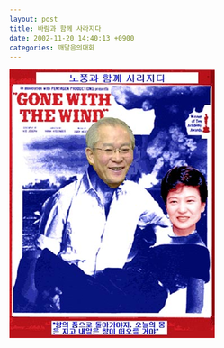 ```yaml
---
layout: post
title: 바람과 함께 사라지다
date: 2002-11-20 14:40:13 +0900
categories: 깨달음의대화
---
```

<img src="./files/attach/images/198/726/1037770813.jpg" border="0" alt="" />